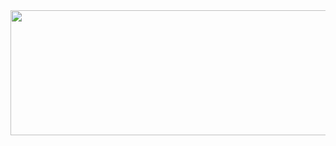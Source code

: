 <img src="https://postfiles.pstatic.net/MjAyNDAyMDhfODYg/MDAxNzA3MzI1MDczMzcy.XsjKmBM_0VTxy9nR4Bd_fVUhBRPYPxlQm5xOakT5tpEg.y7VRyin7xvmVWsKYnUVbRZx-y6RuewFm2dReSG0buGgg.JPEG.mercury0502/9A220030-ACC9-4CB8-92B0-DBEC6CE4BB5F.jpg?type=w966" width="800" height="200">

<!--
**lwittyl/lwittyl** is a ✨ _special_ ✨ repository because its `README.md` (this file) appears on your GitHub profile.

Here are some ideas to get you started:

- 🔭 I’m currently working on ...
- 🌱 I’m currently learning ...
- 👯 I’m looking to collaborate on ...
- 🤔 I’m looking for help with ...
- 💬 Ask me about ...
- 📫 How to reach me: ...
- 😄 Pronouns: ...
- ⚡ Fun fact: ...
-->
